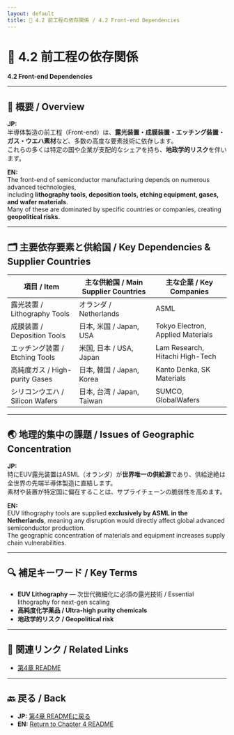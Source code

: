 ```yaml
---
layout: default
title: 🔬 4.2 前工程の依存関係 / 4.2 Front-end Dependencies
---
```


# 🔬 4.2 前工程の依存関係  
**4.2 Front-end Dependencies**

---

## 📜 概要 / Overview

**JP:**  
半導体製造の前工程（Front-end）は、**露光装置・成膜装置・エッチング装置・ガス・ウエハ素材**など、多数の高度な要素技術に依存します。  
これらの多くは特定の国や企業が支配的なシェアを持ち、**地政学的リスク**を伴います。

**EN:**  
The front-end of semiconductor manufacturing depends on numerous advanced technologies,  
including **lithography tools, deposition tools, etching equipment, gases, and wafer materials**.  
Many of these are dominated by specific countries or companies, creating **geopolitical risks**.

---

## 🗂 主要依存要素と供給国 / Key Dependencies & Supplier Countries

| 項目 / Item | 主な供給国 / Main Supplier Countries | 主な企業 / Key Companies |
|-------------|------------------------------------|--------------------------|
| 露光装置 / Lithography Tools | オランダ / Netherlands | ASML |
| 成膜装置 / Deposition Tools | 日本, 米国 / Japan, USA | Tokyo Electron, Applied Materials |
| エッチング装置 / Etching Tools | 米国, 日本 / USA, Japan | Lam Research, Hitachi High-Tech |
| 高純度ガス / High-purity Gases | 日本, 韓国 / Japan, Korea | Kanto Denka, SK Materials |
| シリコンウエハ / Silicon Wafers | 日本, 台湾 / Japan, Taiwan | SUMCO, GlobalWafers |

---

## 🌏 地理的集中の課題 / Issues of Geographic Concentration

**JP:**  
特にEUV露光装置はASML（オランダ）が**世界唯一の供給源**であり、供給途絶は全世界の先端半導体製造に直結します。  
素材や装置が特定国に偏在することは、サプライチェーンの脆弱性を高めます。

**EN:**  
EUV lithography tools are supplied **exclusively by ASML in the Netherlands**, meaning any disruption would directly affect global advanced semiconductor production.  
The geographic concentration of materials and equipment increases supply chain vulnerabilities.

---

## 🔍 補足キーワード / Key Terms

- **EUV Lithography** — 次世代微細化に必須の露光技術 / Essential lithography for next-gen scaling
- **高純度化学薬品 / Ultra-high purity chemicals**
- **地政学的リスク / Geopolitical risk**

---

## 🔗 関連リンク / Related Links

- [第4章 README](README.md)

---

## 🔙 戻る / Back
- **JP:** [第4章 READMEに戻る](README.md)  
- **EN:** [Return to Chapter 4 README](README.md)

